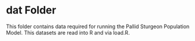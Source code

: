 # dat Folder

This folder contains data required for running the Pallid Sturgeon Population Model.  This datasets are read into R and via load.R.